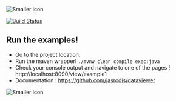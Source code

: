 
![Smaller icon](https://raw.githubusercontent.com/jasrodis/dataviewer/master/Documentation/images/logo.png "Dataviewer") 

[![Build Status](https://travis-ci.org/jasrodis/dataviewer-example.svg?branch=master)](https://travis-ci.org/jasrodis/dataviewer-example)


## Run the examples! 

*  Go to the project location.
*  Run the maven wrapper!  `./mvnw clean compile exec:java`
*  Check your console output and navigate to one of the pages !  http://localhost:8090/view/example1
*  Documentation : https://github.com/jasrodis/dataviewer

![Smaller icon](https://raw.githubusercontent.com/jasrodis/dataviewer/master/Documentation/images/dataviewer-browser-example.png "Dataviewer in Browser")


